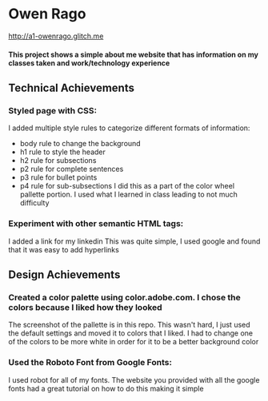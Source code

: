 # Owen Rago
http://a1-owenrago.glitch.me

#### This project shows a simple about me website that has information on my classes taken and work/technology experience

## Technical Achievements
### Styled page with CSS: 
I added multiple style rules to categorize different formats of information:
- body rule to change the background
- h1 rule to style the header
- h2 rule for subsections
- p2 rule for complete sentences
- p3 rule for bullet points
- p4 rule for sub-subsections
I did this as a part of the color wheel pallette portion. I used what I learned in class leading to not much difficulty

### Experiment with other semantic HTML tags: 
I added a link for my linkedin
This was quite simple, I used google and found that it was easy to add hyperlinks

## Design Achievements
### Created a color palette using color.adobe.com. I chose the colors because I liked how they looked
The screenshot of the pallette is in this repo.
This wasn't hard, I just used the default settings and moved it to colors that I liked.
I had to change one of the colors to be more white in order for it to be a better background color

### Used the Roboto Font from Google Fonts: 
I used robot for all of my fonts.
The website you provided with all the google fonts had a great tutorial on how to do this making it simple